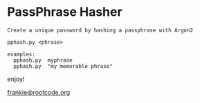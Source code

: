 # PassPhrase Hasher

```
Create a unique password by hashing a passphrase with Argon2

pphash.py <phrase>

examples:
  pphash.py  myphrase
  pphash.py  "my memorable phrase"
```

enjoy!
 
frankie@rootcode.org
